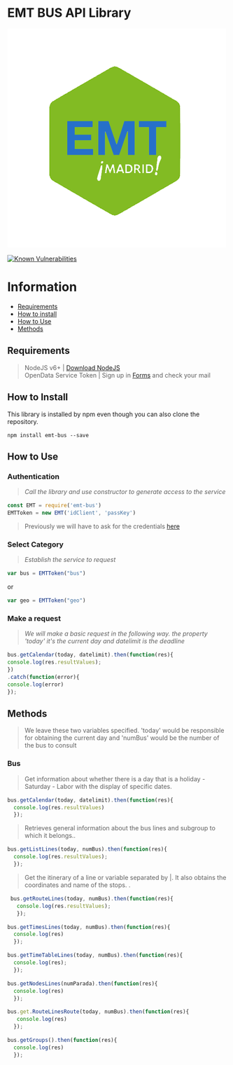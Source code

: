 # EMT BUS API Library  

![EMT BUS](/img/emt-bus_logo.png)

[![Known Vulnerabilities](https://snyk.io/test/github/lorengamboa/emt-bus/badge.svg)](https://snyk.io/test/github/lorengamboa/emt-bus)  
# Information  
* [Requirements](https://github.com/DestroyerIV/TelegramBot-nodejs/blob/master/readme.md#requirements)
* [How to install](https://github.com/DestroyerIV/TelegramBot-nodejs/blob/master/readme.md#how-to-install)  
* [How to Use](https://github.com/DestroyerIV/TelegramBot-nodejs/blob/master/readme.md#how-to-use)  
* [Methods]()  


## Requirements
> NodeJS v6+ | [Download NodeJS](https://nodejs.org/es/)  
> OpenData Service Token | Sign up in [Forms](http://opendata.emtmadrid.es/Formulario) and check your mail

## How to Install
This library is installed by npm even though you can also clone the repository.
>   
```  
npm install emt-bus --save  
```

## How to Use
   ### Authentication  
  > *Call the library and use constructor to generate access to the service*  
  ```js
  const EMT = require('emt-bus')
  EMTToken = new EMT('idClient', 'passKey')
```  

   > Previously we will have to ask for the credentials [here](https://github.com/DestroyerIV/TelegramBot-nodejs/blob/master/readme.md#requirements)
   ### Select Category  
  > *Establish the service to request*  
   ```js
   var bus = EMTToken("bus")
   ```  
   or  
   ```js
   var geo = EMTToken("geo")  
   ```  
   
   ### Make a request  
  > *We will make a basic request in the following way. the property 'today' it's the current day and datelimit is the deadline*  
   ```js
bus.getCalendar(today, datelimit).then(function(res){  
console.log(res.resultValues);  
})  
   .catch(function(error){  
console.log(error)  
});
```
   ## Methods
   > We leave these two variables specified. 'today' would be responsible for obtaining the current day and 'numBus' would be the number of the bus to consult
   ### Bus   
   > Get information about whether there is a day that is a holiday - Saturday - Labor with the display of specific dates.
   ```js
   bus.getCalendar(today, datelimit).then(function(res){  
     console.log(res.resultValues)
     });
```  
   > Retrieves general information about the bus lines and subgroup to which it belongs..
   ```js  
   bus.getListLines(today, numBus).then(function(res){  
     console.log(res.resultValues);
     });  
```  
   > Get the itinerary of a line or variable separated by |. It also obtains the coordinates and name of the stops.
.
   ```js
    bus.getRouteLines(today, numBus).then(function(res){  
      console.log(res.resultValues);
      });  
```     
    
   ```js
   bus.getTimesLines(today, numBus).then(function(res){  
     console.log(res)
     });  
```     
     
   ```js
   bus.getTimeTableLines(today, numBus).then(function(res){  
     console.log(res);
     });  
```     
   ```js
   bus.getNodesLines(numParada).then(function(res){  
     console.log(res)
     });  
```
   ```js
   bus.get.RouteLinesRoute(today, numBus).then(function(res){  
      console.log(res)  
     });  
```
   ```js
   bus.getGroups().then(function(res){  
     console.log(res)
     });  
```
   

